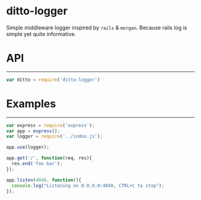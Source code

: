 # ditto-logger
Simple middleware logger inspired by `rails` & `morgan`. Because rails log is simple yet quite informative.

# API
---
 ```js
 var ditto = require('ditto-logger')
 ```

# Examples
----
  ```js
  var express = require('express');
  var app = express();
  var logger = require('../index.js');

  app.use(logger);

  app.get('/', function(req, res){
    res.end('foo bar');
  });

  app.listen(4040, function(){
    console.log("Listening on 0.0.0.0:4040, CTRL+C to stop");
  });
  ```
